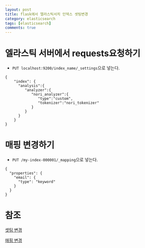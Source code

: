```yaml
---
layout: post
title: flask에서 엘라스틱서치 인덱스 셋팅변경
category: elasticsearch
tags: [elasticsearch]
comments: true
---
```



# 엘라스틱 서버에서 requests요청하기

- `PUT localhost:9200/index_name/_settings`으로 넣는다.

```
{
    "index": {
      "analysis":{
         "analyzer":{
            "nori_analyzer":{
               "type":"custom",
               "tokenizer":"nori_tokenizer"
            }
         }
      }
    }
}
```

# 매핑 변경하기

- `PUT /my-index-000001/_mapping`으로 넣는다.

```
{
  "properties": {
    "email": {
      "type": "keyword"
    }
  }
}
```


# 참조

[셋팅 변경](https://www.elastic.co/guide/en/elasticsearch/reference/current/indices-update-settings.html)

[매핑 변경](https://www.elastic.co/guide/en/elasticsearch/reference/current/indices-put-mapping.html)